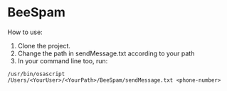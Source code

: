 # BeeSpam


How to use:

1. Clone the project.
2. Change the path in sendMessage.txt according to your path
3. In your command line too, run:
  ```
  /usr/bin/osascript /Users/<YourUser>/<YourPath>/BeeSpam/sendMessage.txt <phone-number>
  ```
  
  
